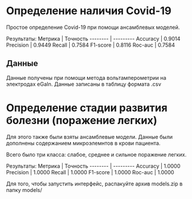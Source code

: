 # Определение наличия Covid-19 
Простое определение Covid-19 при помощи ансамблевых моделей. 

Результаты:
Метрика   | Точность
--------  | ---------
Accuracy  | 0.9014
Precision | 0.9449
Recall    | 0.7584
F1-score  | 0.8116
Roc-auc   | 0.7584

## Данные 
Данные получены при помощи метода вольтамперометрии на электродах eGaIn. Данные записаны в таблицу формата .сsv  


# Определение стадии развития болезни (поражение легких)
Для этого также были взяты ансамблевые модели. 
Данные были дополнены содержанием микроэлемнтов в крови пациента. 

Всего было три класса: слабое, среднее и сильное поражение легких. 

Результаты:
Метрика   | Точность
--------  | ---------
Accuracy  | 1.0000
Precision | 1.0000
Recall    | 1.0000
F1-score  | 1.0000
Roc-auc   | 1.0000

Для того, чтобы запустить интерфейс, распакуйте архив models.zip в папку models/